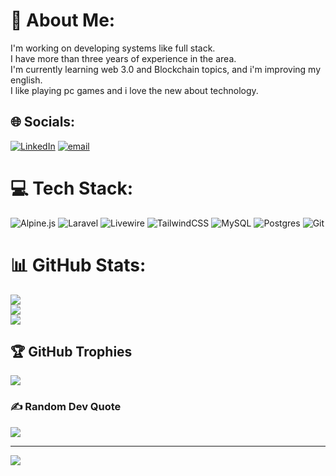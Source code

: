 # 💫 About Me:
I'm working on developing systems like full stack.<br>I have more than three years of experience in the area.<br>I'm currently learning web 3.0 and Blockchain topics, and i'm improving my english.<br>I like playing pc games and i love the new about technology.


## 🌐 Socials:
[![LinkedIn](https://img.shields.io/badge/LinkedIn-%230077B5.svg?logo=linkedin&logoColor=white)](https://linkedin.com/in/johansoncda/) [![email](https://img.shields.io/badge/Email-D14836?logo=gmail&logoColor=white)](mailto:jcv9806@hotmail.com) 

# 💻 Tech Stack:
![Alpine.js](https://img.shields.io/badge/alpinejs-white.svg?style=for-the-badge&logo=alpinedotjs&logoColor=%238BC0D0) ![Laravel](https://img.shields.io/badge/laravel-%23FF2D20.svg?style=for-the-badge&logo=laravel&logoColor=white) ![Livewire](https://img.shields.io/badge/livewire-%234e56a6.svg?style=for-the-badge&logo=livewire&logoColor=white) ![TailwindCSS](https://img.shields.io/badge/tailwindcss-%2338B2AC.svg?style=for-the-badge&logo=tailwind-css&logoColor=white) ![MySQL](https://img.shields.io/badge/mysql-4479A1.svg?style=for-the-badge&logo=mysql&logoColor=white) ![Postgres](https://img.shields.io/badge/postgres-%23316192.svg?style=for-the-badge&logo=postgresql&logoColor=white) ![Git](https://img.shields.io/badge/git-%23F05033.svg?style=for-the-badge&logo=git&logoColor=white)
# 📊 GitHub Stats:
![](https://github-readme-stats.vercel.app/api?username=JohansonCda&theme=transparent&hide_border=false&include_all_commits=true&count_private=true)<br/>
![](https://github-readme-streak-stats.herokuapp.com/?user=JohansonCda&theme=transparent&hide_border=false)<br/>
![](https://github-readme-stats.vercel.app/api/top-langs/?username=JohansonCda&theme=transparent&hide_border=false&include_all_commits=true&count_private=true&layout=compact)

## 🏆 GitHub Trophies
![](https://github-profile-trophy.vercel.app/?username=JohansonCda&theme=radical&no-frame=false&no-bg=true&margin-w=4)

### ✍️ Random Dev Quote
![](https://quotes-github-readme.vercel.app/api?type=horizontal&theme=radical)

---
[![](https://visitcount.itsvg.in/api?id=JohansonCda&icon=0&color=0)](https://visitcount.itsvg.in)

<!-- Proudly created with GPRM ( https://gprm.itsvg.in ) -->
